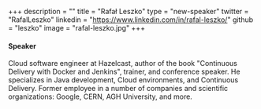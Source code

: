 +++
description = ""
title = "Rafał Leszko"
type = "new-speaker"
twitter = "RafalLeszko"
linkedin = "https://www.linkedin.com/in/rafal-leszko/"
github = "leszko"
image = "rafal-leszko.jpg"
+++
#### Speaker

Cloud software engineer at Hazelcast, author of the book "Continuous Delivery with Docker and Jenkins", trainer, and conference speaker. He specializes in Java development, Cloud environments, and Continuous Delivery. Former employee in a number of companies and scientific organizations: Google, CERN, AGH University, and more.